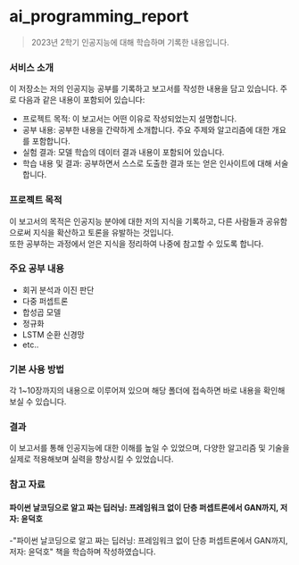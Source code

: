 # ai_programming_report

>2023년 2학기 인공지능에 대해 학습하며 기록한 내용입니다.

### 서비스 소개

이 저장소는 저의 인공지능 공부를 기록하고 보고서를 작성한 내용을 담고 있습니다. 주로 다음과 같은 내용이 포함되어 있습니다:

* 프로젝트 목적: 이 보고서는 어떤 이유로 작성되었는지 설명합니다.
* 공부 내용: 공부한 내용을 간략하게 소개합니다. 주요 주제와 알고리즘에 대한 개요를 포함합니다.
* 실험 결과: 모델 학습의 데이터 결과 내용이 포함되어 있습니다.
* 학습 내용 및 결과: 공부하면서 스스로 도출한 결과 또는 얻은 인사이트에 대해 서술합니다.
### 프로젝트 목적
이 보고서의 목적은 인공지능 분야에 대한 저의 지식을 기록하고, 다른 사람들과 공유함으로써 지식을 확산하고 토론을 유발하는 것입니다.   
또한 공부하는 과정에서 얻은 지식을 정리하여 나중에 참고할 수 있도록 합니다.

### 주요 공부 내용
- 회귀 분석과 이진 판단
- 다중 퍼셉트론
- 합성곱 모델
- 정규화
- LSTM 순환 신경망
- etc..

### 기본 사용 방법

각 1~10장까지의 내용으로 이루어져 있으며 해당 폴더에 접속하면 바로 내용을 확인해보실 수 있습니다. 

### 결과

이 보고서를 통해 인공지능에 대한 이해를 높일 수 있었으며, 다양한 알고리즘 및 기술을 실제로 적용해보며 실력을 향상시킬 수 있었습니다.

### 참고 자료
#### 파이썬 날코딩으로 알고 짜는 딥러닝: 프레임워크 없이 단층 퍼셉트론에서 GAN까지,  저자: 윤덕호

-"파이썬 날코딩으로 알고 짜는 딥러닝: 프레임워크 없이 단층 퍼셉트론에서 GAN까지,  저자: 윤덕호" 책을 학습하며 작성하였습니다.




